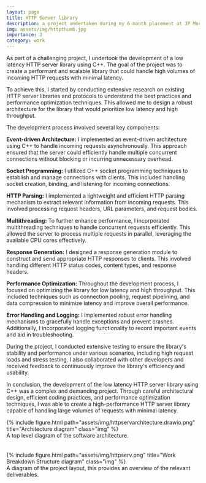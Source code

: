 ```yaml
---
layout: page
title: HTTP Server library
description: a project undertaken during my 6 month placement at JP Morgan.
img: assets/img/httpthumb.jpg
importance: 3
category: work
---
```

<p> As part of a challenging project, I undertook the development of a low latency HTTP server library using C++. The goal of the project was to create a performant and scalable library that could handle high volumes of incoming HTTP requests with minimal latency. </p>

<p>To achieve this, I started by conducting extensive research on existing HTTP server libraries and protocols to understand the best practices and performance optimization techniques. This allowed me to design a robust architecture for the library that would prioritize low latency and high throughput.</p>

<p>The development process involved several key components:</p>

<p><b>Event-driven Architecture:</b> I implemented an event-driven architecture using C++ to handle incoming requests asynchronously. This approach ensured that the server could efficiently handle multiple concurrent connections without blocking or incurring unnecessary overhead.</p>

<p><b>Socket Programming:</b> I utilized C++ socket programming techniques to establish and manage connections with clients. This included handling socket creation, binding, and listening for incoming connections.</p>

<p><b>HTTP Parsing:</b> I implemented a lightweight and efficient HTTP parsing mechanism to extract relevant information from incoming requests. This involved processing request headers, URL parameters, and request bodies.</p>

<p><b>Multithreading:</b> To further enhance performance, I incorporated multithreading techniques to handle concurrent requests efficiently. This allowed the server to process multiple requests in parallel, leveraging the available CPU cores effectively.</p>

<p><b>Response Generation:</b> I designed a response generation module to construct and send appropriate HTTP responses to clients. This involved handling different HTTP status codes, content types, and response headers.</p>

<p><b>Performance Optimization:</b> Throughout the development process, I focused on optimizing the library for low latency and high throughput. This included techniques such as connection pooling, request pipelining, and data compression to minimize latency and improve overall performance.</p>

<p><b>Error Handling and Logging:</b> I implemented robust error handling mechanisms to gracefully handle exceptions and prevent crashes. Additionally, I incorporated logging functionality to record important events and aid in troubleshooting.</p>

<p>During the project, I conducted extensive testing to ensure the library's stability and performance under various scenarios, including high request loads and stress testing. I also collaborated with other developers and received feedback to continuously improve the library's efficiency and usability.</p>

<p>In conclusion, the development of the low latency HTTP server library using C++ was a complex and demanding project. Through careful architectural design, efficient coding practices, and performance optimization techniques, I was able to create a high-performance HTTP server library capable of handling large volumes of requests with minimal latency. </p>
<div class="row">
    <div class="col-sm mt-3 mt-md-0">
        {% include figure.html path="assets/img/httpservarchitecture.drawio.png" title="Architecture diagram" class="img" %}
    </div>
</div>
<div class="caption">
    A top level diagram of the software architecture.
</div>
<br><br>
<div class="row">
    <div class="col-sm mt-3 mt-md-0">
        {% include figure.html path="assets/img/httpserv.png" title="Work Breakdown Structure diagram" class="img" %}
    </div>
</div>
<div class="caption">
    A diagram of the project layout, this provides an overview of the relevant deliverables.
</div>